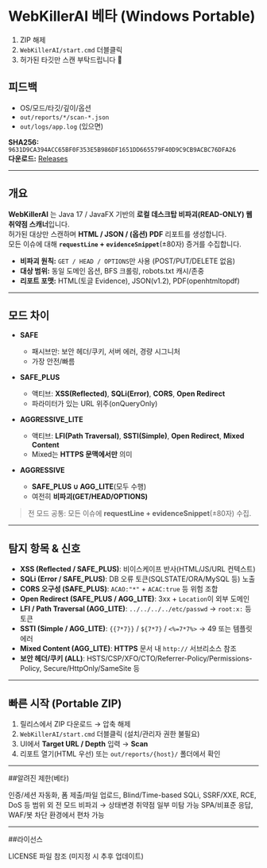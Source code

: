 # WebKillerAI 베타 (Windows Portable)

1) ZIP 해제  
2) `WebKillerAI/start.cmd` 더블클릭  
3) 허가된 타깃만 스캔 부탁드립니다 🙏

## 피드백
- OS/모드/타깃/깊이/옵션
- `out/reports/*/scan-*.json`
- `out/logs/app.log` (있으면)

**SHA256:** `9631D9CA394ACC65BF0F353E5B986DF1651DD665579F40D9C9CB9ACBC76DFA26`  
**다운로드:** [Releases](../../releases)

---

## 개요

**WebKillerAI** 는 Java 17 / JavaFX 기반의 **로컬 데스크탑 비파괴(READ-ONLY) 웹 취약점 스캐너**입니다.  
허가된 대상만 스캔하며 **HTML / JSON / (옵션) PDF** 리포트를 생성합니다.  
모든 이슈에 대해 **`requestLine` + `evidenceSnippet`**(±80자) 증거를 수집합니다.

- **비파괴 원칙:** `GET / HEAD / OPTIONS`만 사용 (POST/PUT/DELETE 없음)
- **대상 범위:** 동일 도메인 옵션, BFS 크롤링, robots.txt 캐시/존중
- **리포트 포맷:** HTML(토글 Evidence), JSON(v1.2), PDF(openhtmltopdf)

---

## 모드 차이

- **SAFE**  
  - 패시브만: 보안 헤더/쿠키, 서버 에러, 경량 시그니처  
  - 가장 안전/빠름

- **SAFE_PLUS**  
  - 액티브: **XSS(Reflected)**, **SQLi(Error)**, **CORS**, **Open Redirect**  
  - 파라미터가 있는 URL 위주(onQueryOnly)

- **AGGRESSIVE_LITE**  
  - 액티브: **LFI(Path Traversal)**, **SSTI(Simple)**, **Open Redirect**, **Mixed Content**  
  - Mixed는 **HTTPS 문맥에서만** 의미

- **AGGRESSIVE**  
  - **SAFE_PLUS ∪ AGG_LITE**(모두 수행)  
  - 여전히 **비파괴(GET/HEAD/OPTIONS)**

> 전 모드 공통: 모든 이슈에 **requestLine + evidenceSnippet**(±80자) 수집.

---
## 탐지 항목 & 신호 

- **XSS (Reflected / SAFE_PLUS)**: 비이스케이프 반사(HTML/JS/URL 컨텍스트)
- **SQLi (Error / SAFE_PLUS)**: DB 오류 토큰(SQLSTATE/ORA/MySQL 등) 노출
- **CORS 오구성 (SAFE_PLUS)**: `ACAO:"*"` + `ACAC:true` 등 위험 조합
- **Open Redirect (SAFE_PLUS / AGG_LITE)**: 3xx + `Location`이 외부 도메인
- **LFI / Path Traversal (AGG_LITE)**: `../../../../etc/passwd` → `root:x:` 등 토큰
- **SSTI (Simple / AGG_LITE)**: `{{7*7}}` / `${7*7}` / `<%=7*7%>` → 49 또는 템플릿 에러
- **Mixed Content (AGG_LITE)**: **HTTPS** 문서 내 `http://` 서브리소스 참조
- **보안 헤더/쿠키 (ALL)**: HSTS/CSP/XFO/CTO/Referrer-Policy/Permissions-Policy, Secure/HttpOnly/SameSite 등

---

## 빠른 시작 (Portable ZIP)

1. 릴리스에서 ZIP 다운로드 → 압축 해제  
2. `WebKillerAI/start.cmd` 더블클릭 (설치/관리자 권한 불필요)  
3. UI에서 **Target URL / Depth** 입력 → **Scan**  
4. 리포트 열기(HTML 우선) 또는 `out/reports/{host}/` 폴더에서 확인

---

##알려진 제한(베타)

인증/세션 자동화, 폼 제출/파일 업로드, Blind/Time-based SQLi, SSRF/XXE, RCE, DoS 등 범위 외
전 모드 비파괴 → 상태변경 취약점 일부 미탐 가능
SPA/비표준 응답, WAF/봇 차단 환경에서 편차 가능

---

##라이선스

LICENSE 파일 참조 (미지정 시 추후 업데이트)
